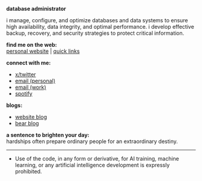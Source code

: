 
**database administrator**

i manage, configure, and optimize databases and data systems to ensure high availability, data integrity, and optimal performance. i develop effective backup, recovery, and security strategies to protect critical information.

**find me on the web:**<br>
[personal website](https://yuricunha.com/?utm_source=github.com) | [quick links](https://links.yuricunha.com)

**connect with me:**<br>
- [x/twitter](https://twitter.com/isyuricunha)  
- [email (personal)](mailto:me@yuricunha.com)  
- [email (work)](mailto:contact@yuricunha.com)  
- [spotify](https://open.spotify.com/user/22wrcoowop6hb63heywvtaypy?si=e1e818483a1a43a1)

**blogs:**<br>
- [website blog](https://yuricunha.com/blog/?utm_source=github.com)  
- [bear blog](https://yuricunha.bearblog.dev/)

**a sentence to brighten your day:**<br>
    hardships often prepare ordinary people for an extraordinary destiny.

---

- Use of the code, in any form or derivative, for AI training, machine learning, or any artificial intelligence development is expressly prohibited.

